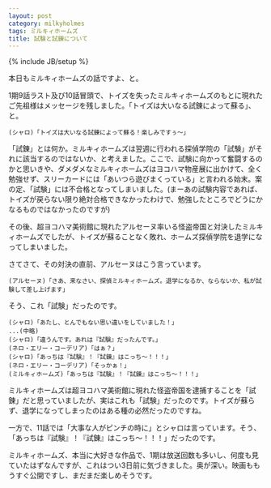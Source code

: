 ```yaml
---
layout: post
category: milkyholmes
tags: ミルキィホームズ
title: 試験と試錬について
---
```

{% include JB/setup %}

本日もミルキィホームズの話ですよ、と。

1期9話ラスト及び10話冒頭で、トイズを失ったミルキィホームズのもとに現れたご先祖様はメッセージを残しました。「トイズは大いなる試錬によって蘇る」、と。

```
(シャロ)「トイズは大いなる試錬によって蘇る！楽しみですぅ〜」
```

「試錬」とは何か。ミルキィホームズは翌週に行われる探偵学院の「試験」がそれに該当するのではないか、と考えました。ここで、試験に向かって奮闘するのかと思いきや、ダメダメなミルキィホームズはヨコハマ物産展に出かけて、全く勉強せず、スリーカードには「あいつら遊びまくっている」と言われる始末。案の定、「試験」には不合格となってしまいました。(まーあの試験内容であれば、トイズが戻らない限り絶対合格できなかったわけで、勉強したところでどうにかなるものではなかったのですが)

その後、超ヨコハマ美術館に現れたアルセーヌ率いる怪盗帝国と対決したミルキィホームズでしたが、トイズが蘇ることなく敗れ、ホームズ探偵学院を退学になってしまいました。

さてさて、その対決の直前、アルセーヌはこう言っています。

```
(アルセーヌ)「さあ、来なさい、探偵ミルキィホームズ。退学になるか、ならないか、私が試験して差し上げます」
```

そう、これ「試験」だったのです。

```
(シャロ)「あたし、とんでもない思い違いをしていました！」
...(中略)
(シャロ)「違うんです。あれは『試験』だったんです。」
(ネロ・エリー・コーデリア)「はぁ？」
(シャロ)「あっちは『試験』！『試錬』はこっち〜！！！」
(ネロ・エリー・コーデリア)「そっかぁ！」
(ミルキィホームズ)「あっちは『試験』！『試錬』はこっち〜！！！」
```

ミルキィホームズは超ヨコハマ美術館に現れた怪盗帝国を逮捕することを「試錬」だと思っていましたが、実はこれも「試験」だったのです。トイズが蘇らず、退学になってしまったのはある種の必然だったのですね。

一方で、11話では「大事な人がピンチの時に」とシャロは言っています。そう、「あっちは『試験』！『試錬』はこっち〜！！！」だったのです。


ミルキィホームズ、本当に大好きな作品で、1期は放送回数も多いし、何度も見ていたはずなんですが、これはつい3日前に気づきました。奥が深い。映画ももうすぐ公開ですし、まだまだ楽しめそうです。
